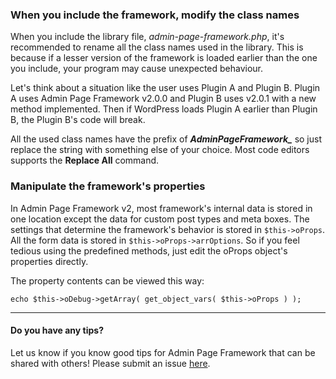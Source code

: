### When you include the framework, modify the class names ###
When you include the library file, *admin-page-framework.php*, it's recommended to rename all the class names used in the library. This is because if a lesser version of the framework is loaded earlier than the one you include, your program may cause unexpected behaviour. 

Let's think about a situation like the user uses Plugin A and Plugin B. Plugin A uses Admin Page Framework v2.0.0 and Plugin B uses v2.0.1 with a new method implemented. Then if WordPress loads Plugin A earlier than Plugin B, the Plugin B's code will break.

All the used class names have the prefix of ***AdminPageFramework_*** so just replace the string with something else of your choice. Most code editors supports the **Replace All** command. 

### Manipulate the framework's properties ###
In Admin Page Framework v2, most framework's internal data is stored in one location except the data for custom post types and meta boxes. The settings that determine the framework's behavior is stored in `$this->oProps`. All the form data is stored in `$this->oProps->arrOptions`. So if you feel tedious using the predefined methods, just edit the oProps object's properties directly. 

The property contents can be viewed this way:

	echo $this->oDebug->getArray( get_object_vars( $this->oProps ) ); 
	
***

#### Do you have any tips? ####
Let us know if you know good tips for Admin Page Framework that can be shared with others! Please submit an issue [here](https://github.com/michaeluno/admin-page-framework/issues).

